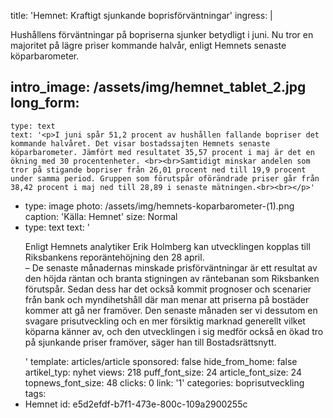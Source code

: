 title: 'Hemnet: Kraftigt sjunkande boprisförväntningar'
ingress: |
  <p>Hushållens förväntningar på bopriserna sjunker betydligt i juni. Nu tror en majoritet på lägre priser kommande halvår, enligt Hemnets senaste köparbarometer.
  </p>
  
intro_image: /assets/img/hemnet_tablet_2.jpg
long_form:
  -
    type: text
    text: '<p>I juni spår 51,2 procent av hushållen fallande bopriser det kommande halvåret. Det visar bostadssajten Hemnets senaste köparbarometer. Jämfört med resultatet 35,57 procent i maj är det en ökning med 30 procentenheter. <br><br>Samtidigt minskar andelen som tror på stigande bopriser från 26,01 procent ned till 19,9 procent under samma period. Gruppen som förutspår oförändrade priser går från 38,42 procent i maj ned till 28,89 i senaste mätningen.<br><br></p>'
  -
    type: image
    photo: /assets/img/hemnets-koparbarometer-(1).png
    caption: 'Källa: Hemnet'
    size: Normal
  -
    type: text
    text: '<p>Enligt Hemnets analytiker Erik Holmberg kan utvecklingen kopplas till Riksbankens reporäntehöjning den 28 april.<br>– De senaste månadernas minskade prisförväntningar är ett resultat av den höjda räntan och branta stigningen av räntebanan som Riksbanken förutspår. Sedan dess har det också kommit prognoser och scenarier från bank och myndihetshåll där man menar att priserna på bostäder kommer att gå ner framöver. Den senaste månaden ser vi dessutom en svagare prisutveckling och en mer försiktig marknad generellt vilket köparna känner av, och den utvecklingen i sig medför också en ökad tro på sjunkande priser framöver, säger han till Bostadsrättsnytt.</p>'
template: articles/article
sponsored: false
hide_from_home: false
artikel_typ: nyhet
views: 218
puff_font_size: 24
article_font_size: 24
topnews_font_size: 48
clicks: 0
link: '1'
categories: boprisutveckling
tags:
  - Hemnet
id: e5d2efdf-b7f1-473e-800c-109a2900255c
